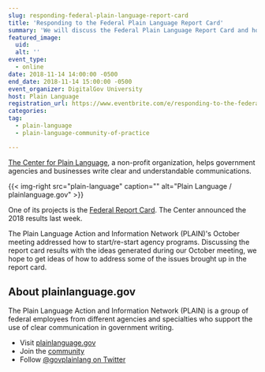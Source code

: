 ```yaml
---
slug: responding-federal-plain-language-report-card
title: 'Responding to the Federal Plain Language Report Card'
summary: 'We will discuss the Federal Plain Language Report Card and how to address the issues the report card brings up&#46;'
featured_image: 
  uid: 
  alt: ''
event_type: 
  - online
date: 2018-11-14 14:00:00 -0500
end_date: 2018-11-14 15:00:00 -0500
event_organizer: DigitalGov University
host: Plain Language
registration_url: https://www.eventbrite.com/e/responding-to-the-federal-plain-language-report-card-registration-51527002652
categories:
tag:
  - plain-language
  - plain-language-community-of-practice

---
```


[The Center for Plain Language](https://centerforplainlanguage.org/), a non-profit organization, helps government agencies and businesses write clear and understandable communications.

{{< img-right src="plain-language" caption="" alt="Plain Language / plainlanguage.gov" >}}

One of its projects is the [Federal Report Card](https://centerforplainlanguage.org/reports/federal-report-card/2018-report-card/). The Center announced the 2018 results last week.

The Plain Language Action and Information Network (PLAIN)'s October meeting addressed how to start/re-start agency programs. Discussing the report card results with the ideas generated during our October meeting, we hope to get ideas of how to address some of the issues brought up in the report card.

## About plainlanguage.gov

The Plain Language Action and Information Network (PLAIN) is a group of federal employees from different agencies and specialties who support the use of clear communication in government writing.

- Visit [plainlanguage.gov](https://www.plainlanguage.gov/)
- Join the [community](https://digital.gov/communities/plain-language/)
- Follow [@govplainlang on Twitter](https://twitter.com/govplainlang)

